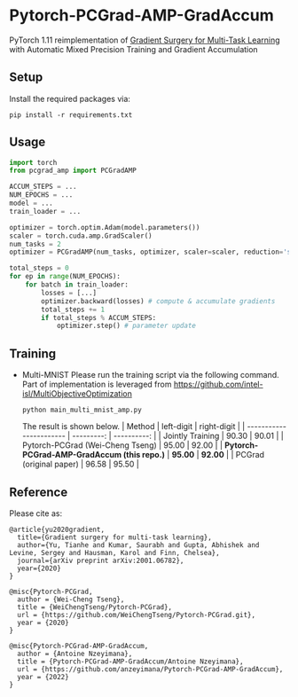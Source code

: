 # Pytorch-PCGrad-AMP-GradAccum

PyTorch 1.11 reimplementation of [Gradient Surgery for Multi-Task Learning](https://arxiv.org/abs/2001.06782) with Automatic Mixed Precision Training and Gradient Accumulation

## Setup
Install the required packages via:
```
pip install -r requirements.txt
```

## Usage

```python
import torch
from pcgrad_amp import PCGradAMP

ACCUM_STEPS = ...
NUM_EPOCHS = ...
model = ...
train_loader = ...

optimizer = torch.optim.Adam(model.parameters())
scaler = torch.cuda.amp.GradScaler()
num_tasks = 2
optimizer = PCGradAMP(num_tasks, optimizer, scaler=scaler, reduction='sum', cpu_offload= True)

total_steps = 0
for ep in range(NUM_EPOCHS):
    for batch in train_loader:
        losses = [...]
        optimizer.backward(losses) # compute & accumulate gradients
        total_steps += 1
        if total_steps % ACCUM_STEPS:
            optimizer.step() # parameter update

```

## Training
- Multi-MNIST
  Please run the training script via the following command. Part of implementation is leveraged from https://github.com/intel-isl/MultiObjectiveOptimization
  ```
  python main_multi_mnist_amp.py
  ```
  The result is shown below.
  | Method                  | left-digit | right-digit |
  | ----------------------- | ---------: | ----------: |
  | Jointly Training        |      90.30 |       90.01 |
  | Pytorch-PCGrad (Wei-Cheng Tseng) |  95.00 |   92.00 |
  | **Pytorch-PCGrad-AMP-GradAccum (this repo.)** |  **95.00** |   **92.00** |
  | PCGrad (original paper)       |      96.58 |       95.50 |

## Reference

Please cite as:

```
@article{yu2020gradient,
  title={Gradient surgery for multi-task learning},
  author={Yu, Tianhe and Kumar, Saurabh and Gupta, Abhishek and Levine, Sergey and Hausman, Karol and Finn, Chelsea},
  journal={arXiv preprint arXiv:2001.06782},
  year={2020}
}

@misc{Pytorch-PCGrad,
  author = {Wei-Cheng Tseng},
  title = {WeiChengTseng/Pytorch-PCGrad},
  url = {https://github.com/WeiChengTseng/Pytorch-PCGrad.git},
  year = {2020}
}

@misc{Pytorch-PCGrad-AMP-GradAccum,
  author = {Antoine Nzeyimana},
  title = {Pytorch-PCGrad-AMP-GradAccum/Antoine Nzeyimana},
  url = {https://github.com/anzeyimana/Pytorch-PCGrad-AMP-GradAccum},
  year = {2022}
}
```